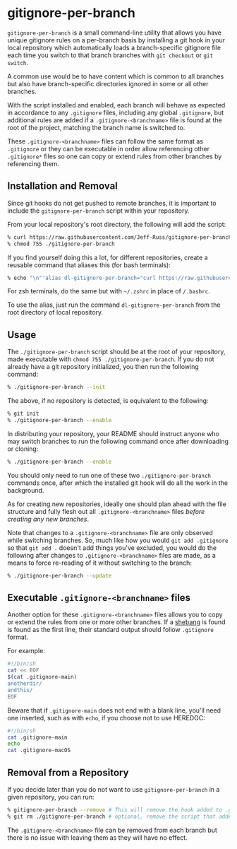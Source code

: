 # gitignore-per-branch

`gitignore-per-branch` is a small command-line utility that allows you have 
unique gitignore rules on a per-branch basis by installing a git hook in your 
local repository which automatically loads a branch-specific gitignore file 
each time you switch to that branch branches with `git checkout` or `git switch`.  

A common use would be to have content which is common to all branches but 
also have branch-specific directories ignored in some or all other branches.  

With the script installed and enabled, each branch will behave as expected in 
accordance to any `.gitignore` files, including any global `.gitignore`, but 
additional rules are added if a `.gitignore-<branchname>` file is found at the 
root of the project, matching the branch name is switched to.    

These `.gitignore-<branchname>` files can follow the same format as `.gitignore` 
or they can be executable in order allow referencing other `.gitignore*` files 
so one can copy or extend rules from other branches by referencing them. 

## Installation and Removal

Since git hooks do not get pushed to remote branches, it is important to  
include the `gitignore-per-branch` script within your repository.  

From your local repository's root directory, the following will add the script:  

```sh
% curl https://raw.githubusercontent.com/Jeff-Russ/gitignore-per-branch/main/gitignore-per-branch > ./gitignore-per-branch
% chmod 755 ./gitignore-per-branch
```

If you find yourself doing this a lot, for different repositories, create a 
reusable command that aliases this (for bash terminals):  

```sh
% echo "\n"'alias dl-gitignore-per-branch="curl https://raw.githubusercontent.com/Jeff-Russ/gitignore-per-branch/main/gitignore-per-branch > ./gitignore-per-branch && chmod 755 ./gitignore-per-branch"' >> ~/.bashrc 
```

For zsh terminals, do the same but with `~/.zshrc` in place of `/.bashrc`.  

To use the alias, just run the command `dl-gitignore-per-branch` from the 
root directory of local repository.  


## Usage

The `./gitignore-per-branch` script should be at the root of your repository, 
made executable with `chmod 755 ./gitignore-per-branch`. If you do not already 
have a git repository initialized, you then run the following command:  

```sh
% ./gitignore-per-branch --init
```

The above, if no repository is detected, is equivalent to the following:  

```sh
% git init
% ./gitignore-per-branch --enable
```

In distributing your repository, your README should instruct anyone who may 
switch branches to run the following command once after downloading or cloning:   

```sh
% ./gitignore-per-branch --enable
```

You should only need to run one of these two `./gitignore-per-branch` commands 
once, after which the installed git hook will do all the work in the background.  

As for creating new repositories, ideally one should plan ahead with the file 
structure and fully flesh out all `.gitignore-<branchname>` files *before* 
*creating any new branches*.

Note that changes to a `.gitignore-<branchname>` file are only observed while
switching branches. So, much like how you would `git add .gitignore` so  that 
`git add .` doesn't add things you've excluded, you would do the following
after changes to `.gitignore-<branchname>` files are made, as a means to force 
re-reading of it without switching to the branch:  

```sh
% ./gitignore-per-branch --update
```

## Executable `.gitignore-<branchname>` files

Another option for these `.gitignore-<branchname>` files allows you to copy 
or extend the rules from one or more other branches. If a 
[shebang](https://en.wikipedia.org/wiki/Shebang_(Unix)) is found is found 
as the first line, their standard output should follow `.gitignore` format.  

For example:  

```sh
#!/bin/sh
cat << EOF
$(cat .gitignore-main)
anotherdir/
andthis/
EOF
```

Beware that if `.gitignore-main` does not end with a blank line, you'll need 
one inserted, such as with `echo`, if you choose not to use HEREDOC:  

```sh
#!/bin/sh
cat .gitignore-main
echo
cat .gitignore-macOS
```

## Removal from a Repository

If you decide later than you do not want to use `gitignore-per-branch` in a given
repository, you can run:  

```sh
% gitignore-per-branch --remove # This will remove the hook added to .git/hooks/
% git rm ./gitignore-per-branch # optional, remove the script that added the hook
```

The `.gitignore-<branchname>` file can be removed from each branch but there is 
no issue with leaving them as they will have no effect.  
